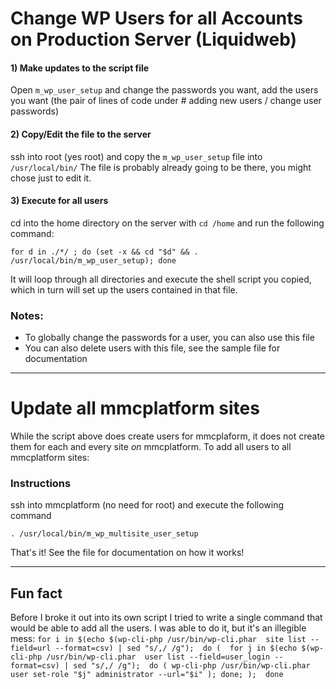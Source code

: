 # Change WP Users for all Accounts on Production Server (Liquidweb)

#### 1) Make updates to the script file
Open `m_wp_user_setup` and change the passwords you want, add the users you want (the pair of lines of code under # adding new users / change user passwords)

#### 2) Copy/Edit the file to the server 
ssh into root (yes root) and copy the `m_wp_user_setup` file into `/usr/local/bin/`
The file is probably already going to be there, you might chose just to edit it.

#### 3) Execute for all users
cd into the home directory on the server with `cd /home` and run the following command:

```for d in ./*/ ; do (set -x && cd "$d" && . /usr/local/bin/m_wp_user_setup); done```

It will loop through all directories and execute the shell script you copied, which in turn will set up the users contained in that file.

### Notes:
* To globally change the passwords for a user, you can also use this file
* You can also delete users with this file, see the sample file for documentation


---


# Update all mmcplatform sites

While the script above does create users for mmcplaform, it does not create them for each and every site *on* mmcplatform. To add all users to all mmcplatform sites:

### Instructions
ssh into mmcplatform (no need for root) and execute the following command

```. /usr/local/bin/m_wp_multisite_user_setup```

That's it! See the file for documentation on how it works!

---

## Fun fact

Before I broke it out into its own script I tried to write a single command that would be able to add all the users. I was able to do it, but it's an illegible mess:
```for i in $(echo $(wp-cli-php /usr/bin/wp-cli.phar  site list --field=url --format=csv) | sed "s/,/ /g");  do (  for j in $(echo $(wp-cli-php /usr/bin/wp-cli.phar  user list --field=user_login --format=csv) | sed "s/,/ /g");  do ( wp-cli-php /usr/bin/wp-cli.phar  user set-role "$j" administrator --url="$i" ); done; );  done```

